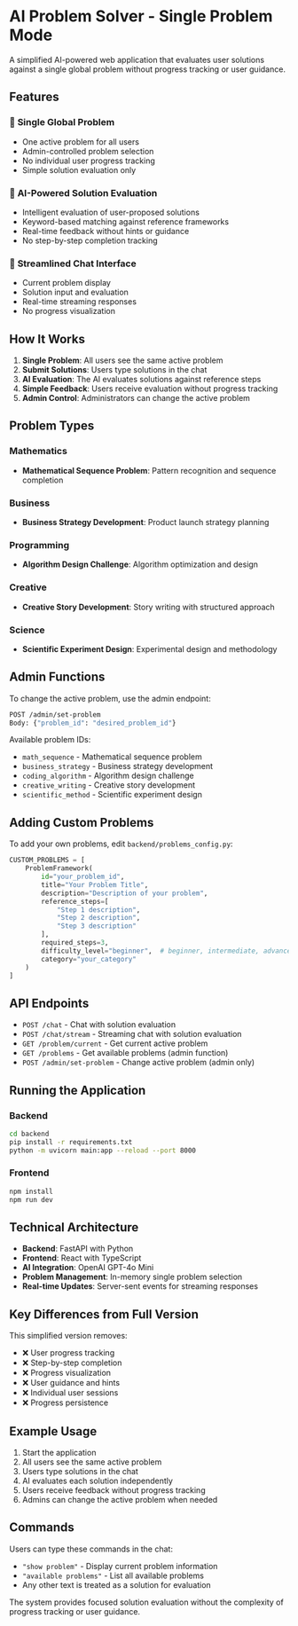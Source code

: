 # AI Problem Solver - Single Problem Mode

A simplified AI-powered web application that evaluates user solutions against a single global problem without progress tracking or user guidance.

## Features

### 🎯 **Single Global Problem**
- One active problem for all users
- Admin-controlled problem selection
- No individual user progress tracking
- Simple solution evaluation only

### 🤖 **AI-Powered Solution Evaluation**
- Intelligent evaluation of user-proposed solutions
- Keyword-based matching against reference frameworks
- Real-time feedback without hints or guidance
- No step-by-step completion tracking

### 💬 **Streamlined Chat Interface**
- Current problem display
- Solution input and evaluation
- Real-time streaming responses
- No progress visualization

## How It Works

1. **Single Problem**: All users see the same active problem
2. **Submit Solutions**: Users type solutions in the chat
3. **AI Evaluation**: The AI evaluates solutions against reference steps
4. **Simple Feedback**: Users receive evaluation without progress tracking
5. **Admin Control**: Administrators can change the active problem

## Problem Types

### Mathematics
- **Mathematical Sequence Problem**: Pattern recognition and sequence completion

### Business
- **Business Strategy Development**: Product launch strategy planning

### Programming
- **Algorithm Design Challenge**: Algorithm optimization and design

### Creative
- **Creative Story Development**: Story writing with structured approach

### Science
- **Scientific Experiment Design**: Experimental design and methodology

## Admin Functions

To change the active problem, use the admin endpoint:

```bash
POST /admin/set-problem
Body: {"problem_id": "desired_problem_id"}
```

Available problem IDs:
- `math_sequence` - Mathematical sequence problem
- `business_strategy` - Business strategy development
- `coding_algorithm` - Algorithm design challenge
- `creative_writing` - Creative story development
- `scientific_method` - Scientific experiment design

## Adding Custom Problems

To add your own problems, edit `backend/problems_config.py`:

```python
CUSTOM_PROBLEMS = [
    ProblemFramework(
        id="your_problem_id",
        title="Your Problem Title",
        description="Description of your problem",
        reference_steps=[
            "Step 1 description",
            "Step 2 description",
            "Step 3 description"
        ],
        required_steps=3,
        difficulty_level="beginner",  # beginner, intermediate, advanced
        category="your_category"
    )
]
```

## API Endpoints

- `POST /chat` - Chat with solution evaluation
- `POST /chat/stream` - Streaming chat with solution evaluation
- `GET /problem/current` - Get current active problem
- `GET /problems` - Get available problems (admin function)
- `POST /admin/set-problem` - Change active problem (admin only)

## Running the Application

### Backend
```bash
cd backend
pip install -r requirements.txt
python -m uvicorn main:app --reload --port 8000
```

### Frontend
```bash
npm install
npm run dev
```

## Technical Architecture

- **Backend**: FastAPI with Python
- **Frontend**: React with TypeScript
- **AI Integration**: OpenAI GPT-4o Mini
- **Problem Management**: In-memory single problem selection
- **Real-time Updates**: Server-sent events for streaming responses

## Key Differences from Full Version

This simplified version removes:
- ❌ User progress tracking
- ❌ Step-by-step completion
- ❌ Progress visualization
- ❌ User guidance and hints
- ❌ Individual user sessions
- ❌ Progress persistence

## Example Usage

1. Start the application
2. All users see the same active problem
3. Users type solutions in the chat
4. AI evaluates each solution independently
5. Users receive feedback without progress tracking
6. Admins can change the active problem when needed

## Commands

Users can type these commands in the chat:
- `"show problem"` - Display current problem information
- `"available problems"` - List all available problems
- Any other text is treated as a solution for evaluation

The system provides focused solution evaluation without the complexity of progress tracking or user guidance.